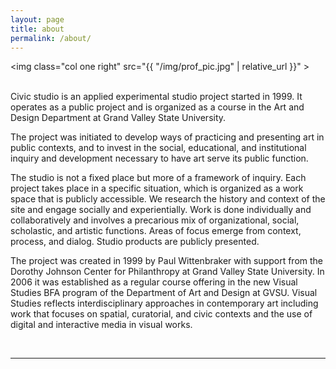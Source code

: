 ```yaml
---
layout: page
title: about
permalink: /about/
---
```


<img class="col one right" src="{{ "/img/prof_pic.jpg" | relative_url }}" >

<br/>
Civic studio is an applied experimental studio project started in 1999. It operates as a public project and is organized as a course in the Art and Design Department at Grand Valley State University.

The project was initiated to develop ways of practicing and presenting art in public contexts, and to invest in the social, educational, and institutional inquiry and development necessary to have art serve its public function.

The studio is not a fixed place but more of a framework of inquiry. Each project takes place in a specific situation, which is organized as a work space that is publicly accessible. We research the history and context of the site and engage socially and experientially. Work is done individually and collaboratively and involves a precarious mix of organizational, social, scholastic, and artistic functions. Areas of focus emerge from context, process, and dialog. Studio products are publicly presented.

The project was created in 1999 by Paul Wittenbraker with support from the Dorothy Johnson Center for Philanthropy at Grand Valley State University. In 2006 it was established as a regular course offering in the new Visual Studies BFA program of the Department of Art and Design at GVSU. Visual Studies reflects interdisciplinary approaches in contemporary art including work that focuses on spatial, curatorial, and civic contexts and the use of digital and interactive media in visual works. 


<br/>
<hr/>
<br/>
<span class="contacticon center">
	<a href="mailto:you@example.com"><i class="fa fa-envelope-square"></i></a>
	<a href="https://github.com" target="_blank"><i class="fa fa-github-square"></i></a>
	<a href="https://www.linkedin.com" target="_blank"><i class="fa fa-linkedin-square"></i></a>
	<a href="http://tumblr.com" target="_blank"><i class="fa fa-tumblr-square"></i></a>
	<a href="https://twitter.com" target="_blank"><i class="fa fa-twitter-square"></i></a>
</span>

